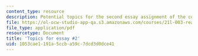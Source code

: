```yaml
---
content_type: resource
description: Potential topics for the second essay assignment of the course.
file: https://ol-ocw-studio-app-qa.s3.amazonaws.com/courses/21l-003-reading-fiction-imaginary-journeys-fall-2015/1053cae1191a5ccba59c7dcd3d0dce41_MIT21L_003F15_SecondEsayTo.pdf
file_type: application/pdf
resourcetype: Document
title: 'Topics for essay #2'
uid: 1053cae1-191a-5ccb-a59c-7dcd3d0dce41
---
```

